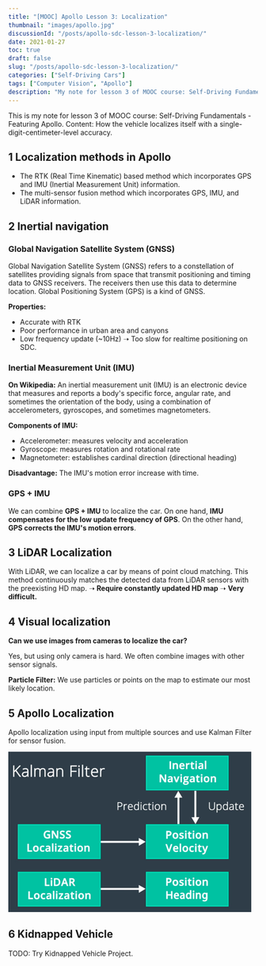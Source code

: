 ```yaml
---
title: "[MOOC] Apollo Lesson 3: Localization"
thumbnail: "images/apollo.jpg"
discussionId: "/posts/apollo-sdc-lesson-3-localization/"
date: 2021-01-27
toc: true
draft: false
slug: "/posts/apollo-sdc-lesson-3-localization/"
categories: ["Self-Driving Cars"]
tags: ["Computer Vision", "Apollo"]
description: "My note for lesson 3 of MOOC course: Self-Driving Fundamentals - Featuring Apollo. Content: How the vehicle localizes itself with a single-digit-centimeter-level accuracy."
---
```


This is my note for lesson 3 of MOOC course: Self-Driving Fundamentals - Featuring Apollo. Content: How the vehicle localizes itself with a single-digit-centimeter-level accuracy.


## 1 Localization methods in Apollo

- The RTK (Real Time Kinematic) based method which incorporates GPS and IMU (Inertial Measurement Unit) information.
- The multi-sensor fusion method which incorporates GPS, IMU, and LiDAR information.

## 2 Inertial navigation

### Global Navigation Satellite System (GNSS)

Global Navigation Satellite System (GNSS) refers to a constellation of satellites providing signals from space that transmit positioning and timing data to GNSS receivers. The receivers then use this data to determine location. Global Positioning System (GPS) is a kind of GNSS.

**Properties:**
- Accurate with RTK
- Poor performance in urban area and canyons
- Low frequency update (~10Hz) ➝ Too slow for realtime positioning on SDC.


### Inertial Measurement Unit (IMU)

**On Wikipedia:**
An inertial measurement unit (IMU) is an electronic device that measures and reports a body's specific force, angular rate, and sometimes the orientation of the body, using a combination of accelerometers, gyroscopes, and sometimes magnetometers.

**Components of IMU:**
- Accelerometer: measures velocity and acceleration
- Gyroscope: measures rotation and rotational rate
- Magnetometer: establishes cardinal direction (directional heading)

**Disadvantage:** The IMU's motion error increase with time.

### GPS + IMU

We can combine **GPS + IMU** to localize the car. On one hand, **IMU compensates for the low update frequency of GPS**. On the other hand, **GPS corrects the IMU's motion errors**.

## 3 LiDAR Localization

With LiDAR, we can localize a car by means of point cloud matching. This method continuously matches the detected data from LiDAR sensors with the preexisting HD map. ➝ **Require constantly updated HD map** ➝ **Very difficult.**

## 4 Visual localization

**Can we use images from cameras to localize the car?**

Yes, but using only camera is hard. We often combine images with other sensor signals.

**Particle Filter:** We use particles or points on the map to estimate our most likely location.

## 5 Apollo Localization

Apollo localization using input from multiple sources and use Kalman Filter for sensor fusion.

![Sensor fusion for localization](sensor-fusion-with-km.png)

## 6 Kidnapped Vehicle

TODO: Try Kidnapped Vehicle Project.


